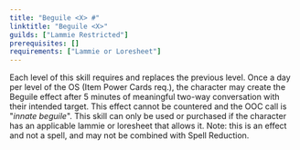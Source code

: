 ```yaml
---
title: "Beguile <X> #"
linktitle: "Beguile <X>"
guilds: ["Lammie Restricted"]
prerequisites: []
requirements: ["Lammie or Loresheet"]
---
```

Each level of this skill requires and replaces the previous level. Once a day per level of the OS (Item Power Cards req.), the character may create the Beguile effect after 5 minutes of meaningful two-way conversation with their intended target. This effect cannot be countered and the OOC call is "*innate beguile*". This skill can only be used or purchased if the character has an applicable lammie or loresheet that allows it. Note: this is an effect and not a spell, and may not be combined with Spell Reduction.